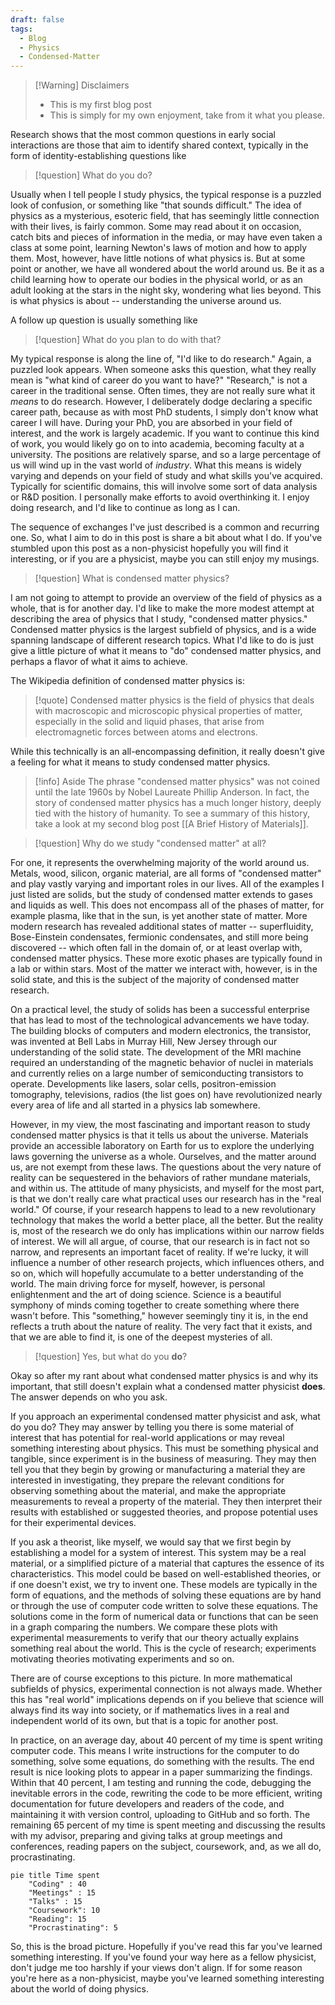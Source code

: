```yaml
---
draft: false
tags:
  - Blog
  - Physics
  - Condensed-Matter
---
```

> [!Warning] Disclaimers
>  - This is my first blog post  
> -  This is simply for my own enjoyment, take from it what you please.

Research shows that the most common questions in early social interactions are those that aim to identify shared context, typically in the form of identity-establishing questions like

>[!question] What do you do?  

Usually when I tell people I study physics, the typical response is a puzzled look of confusion, or something like "that sounds difficult." The idea of physics as a mysterious, esoteric field, that has seemingly little connection with their lives, is fairly common. Some may read about it on occasion, catch bits and pieces of information in the media, or may have even taken a class at some point, learning Newton's laws of motion and how to apply them. Most, however, have little notions of what physics is. But at some point or another, we have all wondered about the world around us. Be it as a child learning how to operate our bodies in the physical world, or as an adult looking at the stars in the night sky, wondering what lies beyond. This is what physics is about -- understanding the universe around us. 

A follow up question is usually something like

> [!question] What do you plan to do with that?

My typical response is along the line of, "I'd like to do research." Again, a puzzled look appears. When someone asks this question, what they really mean is "what kind of career do you want to have?" "Research," is not a career in the traditional sense. Often times, they are not really sure what it _means_ to do research. However, I deliberately dodge declaring a specific career path, because as with most PhD students, I simply don't know what career I will have. During your PhD, you are absorbed in your field of interest, and the work is largely academic. If you want to continue this kind of work, you would likely go on to into academia, becoming faculty at a university. The positions are relatively sparse, and so a large percentage of us will wind up in the vast world of _industry_. What this means is widely varying and depends on your field of study and what skills you've acquired. Typically for scientific domains, this will involve some sort of data analysis or R&D position. I personally make efforts to avoid overthinking it. I enjoy doing research, and I'd like to continue as long as I can. 

The sequence of exchanges I've just described is a common and recurring one. So, what I aim to do in this post is share a bit about what I do. If you've stumbled upon this post as a non-physicist hopefully you will find it interesting, or if you are a physicist, maybe you can still enjoy my musings.

> [!question]  What is condensed matter physics?

I am not going to attempt to provide an overview of the field of physics as a whole, that is for another day. I'd like to make the more modest attempt at describing the area of physics that I study, "condensed matter physics." Condensed matter physics is the largest subfield of physics, and is a wide spanning landscape of different research topics. What I'd like to do is just give a little picture of what it means to "do" condensed matter physics, and perhaps a flavor of what it aims to achieve.

The Wikipedia definition of condensed matter physics is:

> [!quote] Condensed matter physics is the field of physics that deals with macroscopic and microscopic physical properties of matter, especially in the solid and liquid phases, that arise from electromagnetic forces between atoms and electrons.

While this technically is an all-encompassing definition, it really doesn't give a feeling for what it means to study condensed matter physics. 

> [!info] Aside
> The phrase "condensed matter physics" was not coined until the late 1960s by Nobel Laureate Phillip Anderson. In fact, the story of condensed matter physics has a much longer history, deeply tied with the history of humanity. To see a summary of this history, take a look at my second blog post [[A Brief History of Materials]].

> [!question] Why do we study "condensed matter" at all? 

For one, it represents the overwhelming majority of the world around us. Metals, wood, silicon, organic material, are all forms of "condensed matter" and play vastly varying and important roles in our lives. All of the examples I just listed are solids, but the study of condensed matter extends to gases and liquids as well. This does not encompass all of the phases of matter, for example plasma, like that in the sun, is yet another state of matter. More modern research has revealed additional states of matter -- superfluidity, Bose-Einstein condensates, fermionic condensates, and still more being discovered -- which often fall in the domain of, or at least overlap with, condensed matter physics. These more exotic phases are typically found in a lab or within stars. Most of the matter we interact with, however, is in the solid state, and this is the subject of the majority of condensed matter research.

On a practical level, the study of solids has been a successful enterprise that has lead to most of the technological advancements we have today. The building blocks of computers and modern electronics, the transistor, was invented at Bell Labs in Murray Hill, New Jersey through our understanding of the solid state. The development of the MRI machine required an understanding of the magnetic behavior of nuclei in materials and currently relies on a large number of semiconducting transistors to operate. Developments like lasers, solar cells, positron-emission tomography, televisions, radios (the list goes on) have revolutionized nearly every area of life and all started in a physics lab somewhere. 

However, in my view, the most fascinating and important reason to study condensed matter physics is that it tells us about the universe. Materials provide an accessible laboratory on Earth for us to explore the underlying laws governing the universe as a whole. Ourselves, and the matter around us, are not exempt from these laws. The questions about the very nature of reality can be sequestered in the behaviors of rather mundane materials, and within us. The attitude of many physicists, and myself for the most part, is that we don't really care what practical uses our research has in the "real world." Of course, if your research happens to lead to a new revolutionary technology that makes the world a better place, all the better. But the reality is, most of the research we do only has implications within our narrow fields of interest. We will all argue, of course, that our research is in fact not so narrow, and represents an important facet of reality. If we're lucky, it will influence a number of other research projects, which influences others, and so on, which will hopefully accumulate to a better understanding of the world. The main driving force for myself, however, is personal enlightenment and the art of doing science. Science is a beautiful symphony of minds coming together to create something where there wasn't before. This "something," however seemingly tiny it is, in the end reflects a truth about the nature of reality. The very fact that it exists, and that we are able to find it, is one of the deepest mysteries of all.

> [!question] Yes, but what do you __do__?

Okay so after my rant about what condensed matter physics is and why its important, that still doesn't explain what a condensed matter physicist __does__. The answer depends on who you ask.

If you approach an experimental condensed matter physicist and ask, what do you do? They may answer by telling you there is some material of interest that has potential for real-world applications or may reveal something interesting about physics. This must be something physical and tangible, since experiment is in the business of measuring. They may then tell you that they begin by growing or manufacturing a material they are interested in investigating, they prepare the relevant conditions for observing something about the material, and make the appropriate measurements to reveal a property of the material. They then interpret their results with established or suggested theories, and propose potential uses for their experimental devices.

If you ask a theorist, like myself, we would say that we first begin by establishing a model for a system of interest. This system may be a real material, or a simplified picture of a material that captures the essence of its characteristics. This model could be based on well-established theories, or if one doesn't exist, we try to invent one. These models are typically in the form of equations, and the methods of solving these equations are by hand or through the use of computer code written to solve these equations. The solutions come in the form of numerical data or functions that can be seen in a graph comparing the numbers. We compare these plots with experimental measurements to verify that our theory actually explains something real about the world. This is the cycle of research; experiments motivating theories motivating experiments and so on. 

There are of course exceptions to this picture. In more mathematical subfields of physics, experimental connection is not always made. Whether this has "real world" implications depends on if you believe that science will always find its way into society, or if mathematics lives in a real and independent world of its own, but that is a topic for another post.

In practice, on an average day, about 40 percent of my time is spent writing computer code. This means I write instructions for the computer to do something, solve some equations, do something with the results. The end result is nice looking plots to appear in a paper summarizing the findings. Within that 40 percent, I am testing and running the code, debugging the inevitable errors in the code, rewriting the code to be more efficient, writing documentation for future developers and readers of the code, and maintaining it with version control, uploading to GitHub and so forth. The remaining 65 percent of my time is spent meeting and discussing the results with my advisor, preparing and giving talks at group meetings and conferences, reading papers on the subject, coursework, and, as we all do, procrastinating. 

```mermaid
pie title Time spent
    "Coding" : 40
    "Meetings" : 15
    "Talks" : 15
    "Coursework": 10
    "Reading": 15
    "Procrastinating": 5
```

So, this is the broad picture. Hopefully if you've read this far you've learned something interesting. If you've found your way here as a fellow physicist, don't judge me too harshly if your views don't align. If for some reason you're here as a non-physicist, maybe you've learned something interesting about the world of doing physics.
